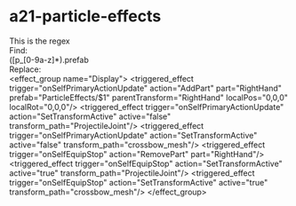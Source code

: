 # a21-particle-effects
 This is the regex<br />
Find:<br />
([p_[0-9a-z]*).prefab<br />
Replace:<br />
<item name="vuxParticle-$1">
			<property name="Extends" value="vuxParticleMaster" param1="DescriptionKey"/>
			<effect_group name="Display">
				<triggered_effect trigger="onSelfPrimaryActionUpdate" action="AddPart" part="RightHand" prefab="ParticleEffects/$1" parentTransform="RightHand" localPos="0,0,0" localRot="0,0,0"/>
				<triggered_effect trigger="onSelfPrimaryActionUpdate" action="SetTransformActive" active="false" transform_path="ProjectileJoint"/>
				<triggered_effect trigger="onSelfPrimaryActionUpdate" action="SetTransformActive" active="false" transform_path="crossbow_mesh"/>
				<triggered_effect trigger="onSelfEquipStop" action="RemovePart" part="RightHand"/>
				<triggered_effect trigger="onSelfEquipStop" action="SetTransformActive" active="true" transform_path="ProjectileJoint"/>
				<triggered_effect trigger="onSelfEquipStop" action="SetTransformActive" active="true" transform_path="crossbow_mesh"/>
			</effect_group>
		</item>
